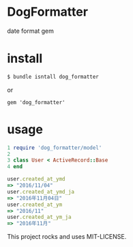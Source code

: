 # DogFormatter
date format gem

# install

```ruby
$ bundle isntall dog_formatter
```

or 

```Gemfile
gem 'dog_formatter'
```

# usage

```ruby
1 require 'dog_formatter/model'
2
3 class User < ActiveRecord::Base
4 end
```

```ruby
user.created_at_ymd
=> "2016/11/04"
user.created_at_ymd_ja
=> "2016年11月04日"
user.created_at_ym
=> "2016/11"
user.created_at_ym_ja
=> "2016年11月"
```




This project rocks and uses MIT-LICENSE.
